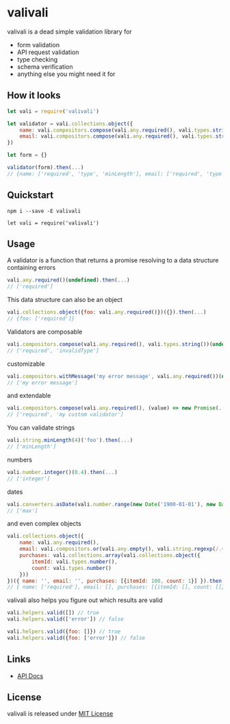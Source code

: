 # valivali

valivali is a dead simple validation library for

* form validation
* API request validation
* type checking
* schema verification
* anything else you might need it for

## How it looks

```js
let vali = require('valivali')

let validator = vali.collections.object({
    name: vali.compositors.compose(vali.any.required(), vali.types.string(), vali.string.minLength(3)),
    email: vali.compositors.compose(vali.any.required(), vali.types.string(), vali.string.minLength(5))
})

let form = {}

validator(form).then(...)
// {name: ['required', 'type', 'minLength'], email: ['required', 'type', 'minLength']}
```

## Quickstart

`npm i --save -E valivali`

`let vali = require('valivali')`

## Usage

A validator is a function that returns a promise resolving to a data structure containing errors

```js
vali.any.required()(undefined).then(...)
// ['required']
```

This data structure can also be an object

```js
vali.collections.object({foo: vali.any.required()})({}).then(...)
// {foo: ['required']}
```

Validators are composable

```js
vali.compositors.compose(vali.any.required(), vali.types.string())(undefined).then(...)
// ['required', 'invalidType']
```

customizable

```js
vali.compositors.withMessage('my error message', vali.any.required())(undefined).then(...)
// ['my error message']
```

and extendable

```js
vali.compositors.compose(vali.any.required(), (value) => new Promise(...))(undefined).then(...)
// ['required', 'my custom validator']
```

You can validate strings

```js
vali.string.minLength(4)('foo').then(...)
// ['minLength']
```

numbers

```js
vali.number.integer()(0.4).then(...)
// ['integer']
```

dates

```js
vali.converters.asDate(vali.number.range(new Date('1900-01-01'), new Date('2000-01-01')))(new Date).then(...)
// ['max']
```

and even complex objects

```js
vali.collections.object({
    name: vali.any.required(),
    email: vali.compositors.or(vali.any.empty(), vali.string.regexp(/.+@.+\..+/)),
    purchases: vali.collections.array(vali.collections.object({
        itemId: vali.types.number(),
        count: vali.types.number()
    }))
})({ name: '', email: '', purchases: [{itemId: 100, count: 1}] }).then(...)
// { name: ['required'], email: [], purchases: [{itemId: [], count: []}]}
```

valivali also helps you figure out which results are valid

```js
vali.helpers.valid([]) // true
vali.helpers.valid(['error']) // false

vali.helpers.valid({foo: []}) // true
vali.helpers.valid({foo: ['error']}) // false
```

## Links

* [API Docs](docs.md)

## License

valivali is released under [MIT License](https://opensource.org/licenses/MIT)
